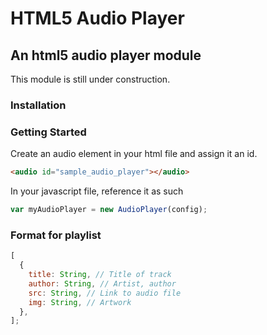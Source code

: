 # HTML5 Audio Player

## An html5 audio player module

This module is still under construction.

### Installation

### Getting Started

Create an audio element in your html file and assign it an id.

```html
<audio id="sample_audio_player"></audio>
```

In your javascript file, reference it as such

```javascript
var myAudioPlayer = new AudioPlayer(config);
```

### Format for playlist

```javascript
[
  {
    title: String, // Title of track
    author: String, // Artist, author
    src: String, // Link to audio file
    img: String, // Artwork
  },
];
```

